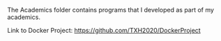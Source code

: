 The Academics folder contains programs that I developed as part of my academics.

Link to Docker Project: https://github.com/TXH2020/DockerProject
